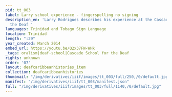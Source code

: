 ```yaml
---
pid: tt_003
label: Larry school experience - fingerspelling no signing
description_en: 'Larry Rodrigues describes his experience at the Cascade School for
  the Deaf '
languages: Trinidad and Tobago Sign Language
location: Trinidad
length: ":29"
year_created: March 2014
embed_url: https://youtu.be/Q2x37FW-WHk
_tags: oralism|deaf-school|Cascade School for the Deaf
rights: unknown
order: '07'
layout: deafcaribbeanhistories_item
collection: deafcaribbeanhistories
thumbnail: "/img/derivatives/iiif/images/tt_003/full/250,/0/default.jpg"
manifest: "/img/derivatives/iiif/tt_003/manifest.json"
full: "/img/derivatives/iiif/images/tt_003/full/1140,/0/default.jpg"
---
```

